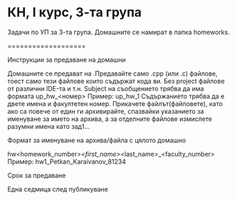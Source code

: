 КН, I курс, 3-та група
======

Задачи по УП за 3-та група. Домашните се намират в папка homeworks.

===================

Инструкции за предаване на домашни

Домашните се предават на .Предавайте само .cpp (или .c) файлове, тоест само тeзи файлoве които съдържат кода ви. Без project файлове от различни IDE-та и т.н. Subject на съобщението трябва да има формата up_hw_<номер> Пример: up_hw_1 Съдържанието трябва да е двете имена и факултетен номер. Прикачете файлът(файловете), като ако са повече от един ги архивирайте, спазвайки указанието за именуване за името на архива, а за отделните файлове измислете разумни имена като зад1...

Формат за именуване на архива/файла с цялото домашно

hw<homework_number>_<first_name>_<last_name>_<faculty_number>
Пример: hw1_Petkan_Karaivanov_81234

Срок за предаване

Една седмица след публикуване
